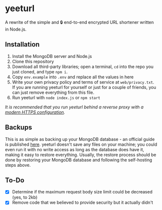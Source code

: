 # yeeturl
A rewrite of the simple and 🔒 end-to-end encrypted URL shortener written in Node.js.

## Installation
1. Install the MongoDB server and Node.js
2. Clone this repository
3. Download all third-party libraries; open a terminal, `cd` into the repo you just cloned, and type `npm i`.
4. Copy `env.example` into `.env` and replace all the values in here
5. Write your own privacy policy and terms of service at `web/privacy.txt`. If you are running yeeturl for yourself or just for a couple of friends, you can just remove everything from this file.
6. Run yeeturl with `node index.js` or `npm start`

*It is recommended that you run yeeturl behind a reverse proxy with a [modern HTTPS configuration](https://ssl-config.mozilla.org/).*

## Backups
This is as simple as backing up your MongoDB database - an official guide is published [here](https://docs.mongodb.com/manual/core/backups/).
yeeturl doesn't save any files on your machine; you could even run it with no write access as long as the database does have it, making it easy to restore everything.
Usually, the restore process should be done by restoring your MongoDB database and following the self-hosting steps above.

## To-Do

- [x] Determine if the maximum request body size limit could be decreased (yes, to 2kb)
- [x] Remove code that we believed to provide security but it actually didn't
